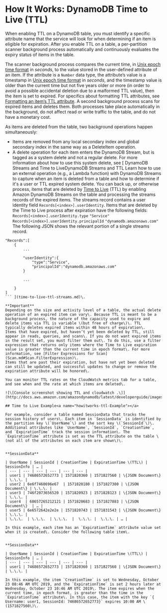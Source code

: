 # How It Works: DynamoDB Time to Live \(TTL\)<a name="howitworks-ttl"></a>

When enabling TTL on a DynamoDB table, you must identify a specific attribute name that the service will look for when determining if an item is eligible for expiration\. After you enable TTL on a table, a per\-partition scanner background process automatically and continuously evaluates the expiry status of items in the table\.

The scanner background process compares the current time, in [Unix epoch time format](https://en.wikipedia.org/wiki/Unix_time) in *seconds*, to the value stored in the user\-defined attribute of an item\. If the attribute is a `Number` data type, the attribute’s value is a timestamp in [Unix epoch time format](https://en.wikipedia.org/wiki/Unix_time) in *seconds*, and the timestamp value is older than the current time but not five years older or more \(in order to avoid a possible accidental deletion due to a malformed TTL value\), then the item is set to expired\. For specifics about formatting TTL attributes, see [Formatting an item’s TTL attribute](time-to-live-ttl-before-you-start.md#time-to-live-ttl-before-you-start-formatting)\. A second background process scans for expired items and deletes them\. Both processes take place automatically in the background, do not affect read or write traffic to the table, and do not have a monetary cost\.

As items are deleted from the table, two background operations happen simultaneously:
+ Items are removed from any local secondary index and global secondary index in the same way as a DeleteItem operation\.
+ A delete operation for each item enters the DynamoDB Stream, but is tagged as a system delete and not a regular delete\. For more information about how to use this system delete, see [ DynamoDB Streams and Time to LiveDynamoDB Streams and TTL  Learn how to use an external operation \(e\.g\., a Lambda function\) with DynamoDB Streams to capture when an item is deleted from a table and how to determine if it's a user or TTL expired system delete\.   You can back up, or otherwise process, items that are deleted by [Time to Live](TTL.md) \(TTL\) by enabling Amazon DynamoDB Streams on the table and processing the streams records of the expired items\. The streams record contains a user identity field `Records[<index>].userIdentity`\. Items that are deleted by the Time to Live process after expiration have the following fields:   `Records[<index>].userIdentity.type` `"Service"`   `Records[<index>].userIdentity.principalId` `"dynamodb.amazonaws.com"`   The following JSON shows the relevant portion of a single streams record\. 

```
"Records":[
    {
        ...

        "userIdentity":{
            "type":"Service",
            "principalId":"dynamodb.amazonaws.com"
        }

        ...

    }
]
``` ](time-to-live-ttl-streams.md)\.

**Important**  
Depending on the size and activity level of a table, the actual delete operation of an expired item can vary\. Because TTL is meant to be a background process, the nature of the capacity used to expire and delete items via TTL is variable \(but free of charge\)\. TTL typically deletes expired items within 48 hours of expiration\.
Items that have expired, but haven’t yet been deleted by TTL, still appear in reads, queries, and scans\. If you do not want expired items in the result set, you must filter them out\. To do this, use a filter expression that returns only items where the Time to Live expiration value is greater than the current time in epoch format\. For more information, see [Filter Expressions for Scan](Scan.md#Scan.FilterExpression)\.
Items that are past their expiration, but have not yet been deleted can still be updated, and successful updates to change or remove the expiration attribute will be honored\.

You can monitor TTL rates on the CloudWatch metrics tab for a table, and see when and the rate at which items are deleted\.

![\[Console screenshot showing TTL and cloudwatch .\]](http://docs.aws.amazon.com/amazondynamodb/latest/developerguide/images/TTL_cloudwatch.png)

## Time to Live Example<a name="howitworks-ttl-Example"></a>

For example, consider a table named SessionData that tracks the session history of users\. Each item in `SessionData` is identified by the partition key \(`UserName`\) and the sort key \(`SessionId`\)\. Additional attributes like `UserName`, `SessionId`, `CreationTime`, and `ExpirationTime` track the session information\. The `ExpirationTime` attribute is set as the TTL attribute on the table \(not all of the attributes on each item are shown\)\.


**SessionData**  

| UserName | SessionId | CreationTime | ExpirationTime \(TTL\) | SessionInfo | … | 
| --- | --- | --- | --- | --- | --- | 
| user1 | 74686572652773 | 1571820360 | 1571827560 | \{JSON Document\} | \.\.\. | 
| user2 | 6e6f7468696e67  | 1571820180 | 1571827380 | \{JSON Document\} | \.\.\. | 
| user3 | 746f2073656520 | 1571820923 | 1571828123 | \{JSON Document\} | \.\.\. | 
| user4  | 68657265212121 | 1571820683 | 1571827883 | \{JSON Document\}  | … | 
| user5 | 6e6572642e2e2e | 1571820743 | 1571831543 | \{JSON Document\} | \.\.\. | 
| \.\.\.  | \.\.\.  | \.\.\.  |  \.\.\. |  \.\.\. | … | 

In this example, each item has an `ExpirationTime` attribute value set when it is created\. Consider the following table item\.


**SessionData**  

| UserName | SessionId | CreationTime | ExpirationTime \(TTL\) | SessionInfo | … | 
| --- | --- | --- | --- | --- | --- | 
| user1 | 74686572652773 | 1571820360 | 1571827560 | \{JSON Document\} | \.\.\. | 

In this example, the item `CreationTime` is set to Wednesday, October 23 08:46 AM UTC 2019, and the `ExpirationTime` is set 2 hours later at Wednesday, October 23 10:46 AM UTC 2019\. The item expires when the current time, in epoch format, is greater than the time in the `ExpirationTime` attribute\. In this case, the item with the key `{ Username: user1, SessionId: 74686572652773}` expires 10:00 AM \(1571827560\)\.